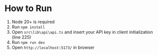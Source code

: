 # How to Run

1. Node 20+ is required
2. Run `npm install`
3. Open `src\lib\api\api.ts` and insert your API key in client initialization (line 225) 
3. Run `npm run dev`
4. Open `http://localhost:5173/` in browser